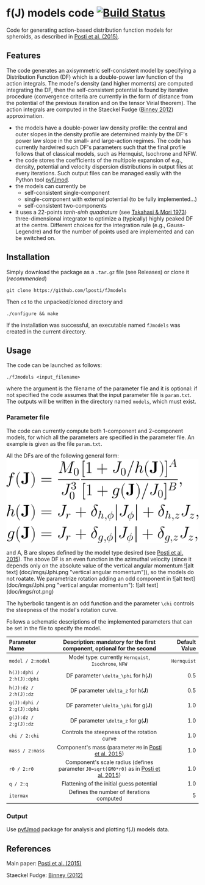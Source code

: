 # f(J) models code  [![Build Status](https://drone.io/github.com/lposti/fJmodels/status.png)](https://drone.io/github.com/lposti/fJmodels/latest) 

Code for generating action-based distribution function models for spheroids,
as described in [Posti et al. (2015)](http://adsabs.harvard.edu/abs/2015MNRAS.447.3060P).

## Features

The code generates an axisymmetric self-consistent model by specifying a Distribution Function (DF) which is a double-power law function of the action integrals. The model's density (and higher moments) are computed integrating the DF, then the self-consistent potential is found by iterative procedure (convergence criteria are currently in the form of distance from the potential of the previous iteration and on the tensor Virial theorem). The action integrals are computed in the Staeckel Fudge ([Binney 2012](http://adsabs.harvard.edu/abs/2012MNRAS.426.1324B)) approximation.

- the models have a double-power law density profile: the central and outer slopes in the density profile are determined mainly by the DF's power law slope in the small- and large-action regimes. The code has currently hardwired such DF's parameters such that the final profile follows that of classical models, such as Hernquist, Isochrone and NFW.
- the code stores the coefficients of the multipole expansion of e.g., density, potential and velocity dispersion distributions in output files at every iterations. Such output files can be managed easily with the Python tool [pyfJmod](https://github.com/lposti/pyfJmod).
- the models can currently be
  - self-consistent single-component
  - single-component with external potential (to be fully implemented...)
  - self-consistent two-components
- it uses a  22-points *tanh-sinh quadrature* (see [Takahasi & Mori 1973](http://www.ems-ph.org/journals/show_abstract.php?issn=0034-5318&vol=9&iss=3&rank=12)) three-dimensional integrator to optimize a (typically) highly peaked DF at the centre. Different choices for the integration rule (e.g., Gauss-Legendre) and for the number of points used are implemented and can be switched on.

## Installation

Simply download the package as a `.tar.gz` file (see Releases) or clone it (*recommended*)
```
git clone https://github.com/lposti/fJmodels
```

Then `cd` to the unpacked/cloned directory and
```
./configure && make
```

If the installation was successful, an executable named `fJmodels` was created in the current directory.

## Usage

The code can be launched as follows:
```
./fJmodels <input_filename>
```
where the argument is the filename of the parameter file and it is optional: if not specified the code assumes that the input parameter file is `param.txt`.
The outputs will be written in the directory named `models`, which must exist.

### Parameter file

The code can currently compute both 1-component and 2-component models, for which all the parameters are specified in the parameter file.
An example is given as the file `param.txt`.

All the DFs are of the following general form:
![alt text][DF]

[DF]: doc/imgs/DF.png "Distribution Function"
and A, B are slopes defined by the model type desired (see [Posti et al. 2015](http://adsabs.harvard.edu/abs/2015MNRAS.447.3060P)).
The above DF is an even function in the azimuthal velocity (since it depends only on the absolute value of the vertical angular momentum ![alt text] (doc/imgs/Jphi.png "vertical angular momentum")), so the models do not roatate. We parametrize rotation adding an odd component in ![alt text] (doc/imgs/Jphi.png "vertical angular momentum"):
![alt text] (doc/imgs/rot.png)

The hyberbolic tangent is an odd function and the parameter `\chi` controls the steepness of the model's rotation curve.  

Follows a schematic descriptions of the implemented parameters that can be set in the file to specify the model.

| Parameter Name | Description: mandatory for the first component, optional for the second | Default Value |
|:-------------- |:-----------------------------------------------------------------------:| -------------:|
| `model / 2:model` | Model type: currently `Hernquist`, `Isochrone`, `NFW` | `Hernquist` | 
| `h(J):dphi / 2:h(J):dphi` | DF parameter `\delta_\phi` for h(**J**) | 0.5 |
| `h(J):dz / 2:h(J):dz` | DF parameter `\delta_z` for h(**J**) | 0.5 |
| `g(J):dphi / 2:g(J):dphi` | DF parameter `\delta_\phi` for g(**J**) | 1.0 |
| `g(J):dz / 2:g(J):dz` | DF parameter `\delta_z` for g(**J**) | 1.0 |
| `chi / 2:chi` | Controls the steepness of the rotation curve | 1.0 |
| `mass / 2:mass` | Component's mass (parameter `M0` in [Posti et al. 2015](http://adsabs.harvard.edu/abs/2015MNRAS.447.3060P)) | 1.0 |
| `r0 / 2:r0` | Component's scale radius (defines parameter `J0=sqrt(GM0*r0)` as in [Posti et al. 2015](http://adsabs.harvard.edu/abs/2015MNRAS.447.3060P)) | 1.0 |
| `q / 2:q` | Flattening of the initial guess potential | 1.0 |
| `itermax` | Defines the number of iterations computed | 5 | 


### Output

Use [pyfJmod](https://github.com/lposti/pyfJmod) package for analysis and plotting f(J) models data.

## References

Main paper: [Posti et al. (2015)](http://adsabs.harvard.edu/abs/2015MNRAS.447.3060P)

Staeckel Fudge: [Binney (2012)](http://adsabs.harvard.edu/abs/2012MNRAS.426.1324B)
